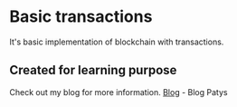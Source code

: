 # Basic transactions

It's basic implementation of blockchain with transactions.

## Created for learning purpose

Check out my blog for more information.
[Blog](http:/blog.patys.pl) - Blog Patys
